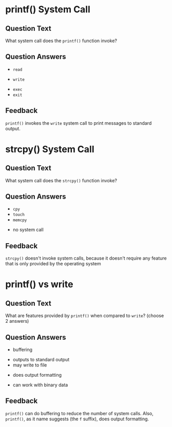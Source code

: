 # printf() System Call

## Question Text

What system call does the `printf()` function invoke?

## Question Answers

- `read`
+ `write`
- `exec`
- `exit`

## Feedback

`printf()` invokes the `write` system call to print messages to standard output.

# strcpy() System Call

## Question Text

What system call does the `strcpy()` function invoke?

## Question Answers

- `cpy`
- `touch`
- `memcpy`
+ no system call

## Feedback

`strcpy()` doesn't invoke system calls, because it doesn't require any feature that is only provided by the operating system

# printf() vs write

## Question Text

What are features provided by `printf()` when compared to `write`? (choose 2 answers)

## Question Answers

+ buffering
- outputs to standard output
- may write to file
+ does output formatting
- can work with binary data

## Feedback

`printf()` can do buffering to reduce the number of system calls.
Also, `printf()`, as it name suggests (the `f` suffix), does output formatting.
